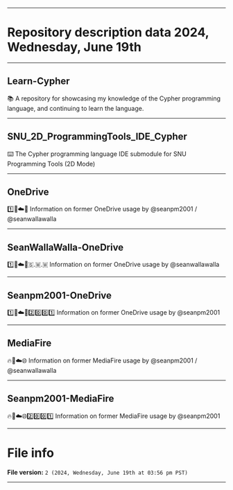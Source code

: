 
***

# Repository description data 2024, Wednesday, June 19th

---

## Learn-Cypher

📚️ A repository for showcasing my knowledge of the Cypher programming language, and continuing to learn the language. 

---

## SNU_2D_ProgrammingTools_IDE_Cypher

⌨️ The Cypher programming language IDE submodule for SNU Programming Tools (2D Mode)

---

## OneDrive

1️⃣️💽️☁️🌐️ Information on former OneDrive usage by @seanpm2001 / @seanwallawalla

---

## SeanWallaWalla-OneDrive

1️⃣️💽️☁️🌐️🇸.🇼.🇼 Information on former OneDrive usage by @seanwallawalla

---

## Seanpm2001-OneDrive

1️⃣️💽️☁️🌐️2️⃣️0️⃣️0️⃣️1️⃣️ Information on former OneDrive usage by @seanpm2001

---

## MediaFire

🔥️💽️☁️🌐️ Information on former MediaFire usage by @seanpm2001 / @seanwallawalla

---

## Seanpm2001-MediaFire

🔥️💽️☁️🌐️2️⃣️0️⃣️0️⃣️1️⃣️ Information on former MediaFire usage by @seanpm2001

***

# File info

**File version:** `2 (2024, Wednesday, June 19th at 03:56 pm PST)`

***

